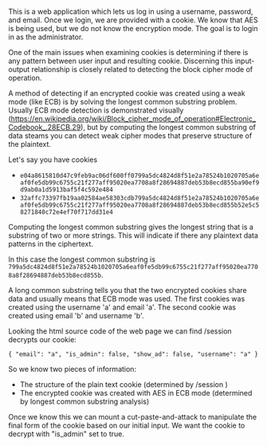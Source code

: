 This is a web application which lets us log in using a username, password, and email. Once we login, we are provided with a cookie. We know that AES is being used, but we do not know the encryption mode. The goal is to login in as the administrator.  

One of the main issues when examining cookies is determining if there is any pattern between user input and resulting cookie. Discerning this input-output relationship is closely related to detecting the block cipher mode of operation. 

A method of detecting if an encrypted cookie was created using a weak mode (like ECB) is by solving the longest common substring problem. Usually ECB mode detection is demonstrated visually (https://en.wikipedia.org/wiki/Block_cipher_mode_of_operation#Electronic_Codebook_.28ECB.29), but by computing the longest common substring of data steams you can detect weak cipher modes that preserve structure of the plaintext.

Let's say you have cookies 
* `e04a8615810d47c9feb9ac06df600ff0799a5dc4824d8f51e2a78524b1020705a6eaf0fe5db99c6755c21f277aff95020ea7708a8f28694887deb53b8ecd855ba90ef9d9ab0a1d5913baf5f4c592e484` 
* `32affc73397fb19aa02584ae58303cdb799a5dc4824d8f51e2a78524b1020705a6eaf0fe5db99c6755c21f277aff95020ea7708a8f28694887deb53b8ecd855b52e5c58271840c72e4ef70f717dd31e4` 

Computing the longest common substring gives the longest string that is a substring of two or more strings. This will indicate if there any plaintext data patterns in the ciphertext. 

In this case the longest common substring is `799a5dc4824d8f51e2a78524b1020705a6eaf0fe5db99c6755c21f277aff95020ea7708a8f28694887deb53b8ecd855b`.  

A long common substring tells you that the two encrypted cookies share data and usually means that ECB mode was used. The first cookies was created using the username 'a' and email 'a'. The second cookie was created using email 'b' and username 'b'. 

Looking the html source code of the web page we can find /session decrypts our cookie:

`{
  "email": "a",
  "is_admin": false,
  "show_ad": false,
  "username": "a"
}`  

So we know two pieces of information: 
* The structure of the plain text cookie (determined by /session ) 
* The encrypted cookie was created with AES in ECB mode (determined by longest common substring analysis) 

Once we know this we can mount a cut-paste-and-attack to manipulate the final form of the cookie based on our initial input. We want the cookie to decrypt with "is_admin" set to true.  
